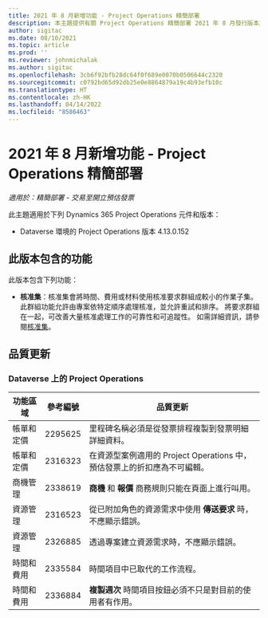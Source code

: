 ```yaml
---
title: 2021 年 8 月新增功能 - Project Operations 精簡部署
description: 本主題提供有關 Project Operations 精簡部署 2021 年 8 月發行版本所提供品質更新的資訊。
author: sigitac
ms.date: 08/10/2021
ms.topic: article
ms.prod: ''
ms.reviewer: johnmichalak
ms.author: sigitac
ms.openlocfilehash: 3cb6f92bfb28dc64f0f689e0070b0506644c2320
ms.sourcegitcommit: c0792bd65d92db25e0e8864879a19c4b93efb10c
ms.translationtype: HT
ms.contentlocale: zh-HK
ms.lasthandoff: 04/14/2022
ms.locfileid: "8586463"
---
```

# <a name="whats-new-august-2021---project-operations-lite-deployment"></a>2021 年 8 月新增功能 - Project Operations 精簡部署

_適用於：精簡部署 - 交易至開立預估發票_

此主題適用於下列 Dynamics 365 Project Operations 元件和版本：

  - Dataverse 環境的 Project Operations 版本 4.13.0.152

## <a name="features-included-in-this-release"></a>此版本包含的功能

此版本包含下列功能：

- **核准集**：核准集會將時間、費用或材料使用核准要求群組成較小的作業子集。 此群組功能允許由專案依特定順序處理核准，並允許重試和排序。 將要求群組在一起，可改善大量核准處理工作的可靠性和可追蹤性。 如需詳細資訊，請參閱[核准集](../../approvals/approval-sets.md)。

## <a name="quality-updates"></a>品質更新

### <a name="project-operations-on-dataverse"></a>Dataverse 上的 Project Operations

| **功能區域** | **參考編號** | **品質更新** |
| --- | --- | --- |
| 帳單和定價 | 2295625 | 里程碑名稱必須是從發票排程複製到發票明細詳細資料。 |
| 帳單和定價 | 2316323 | 在資源型案例適用的 Project Operations 中，預估發票上的折扣應為不可編輯。 |
|   商機管理 | 2338619 | **商機** 和 **報價** 商務規則只能在頁面上進行叫用。 |
| 資源管理 | 2316523 | 從已附加角色的資源需求中使用 **傳送要求** 時，不應顯示錯誤。 |
| 資源管理 | 2326885 | 透過專案建立資源需求時，不應顯示錯誤。 |
| 時間和費用 | 2335584 | 時間項目中已取代的工作流程。 |
| 時間和費用 | 2336884 | **複製週次** 時間項目按鈕必須不只是對目前的使用者有作用。 |
